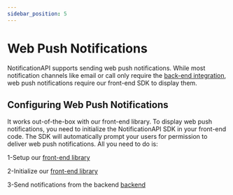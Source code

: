 ```yaml
---
sidebar_position: 5
---
```


# Web Push Notifications

NotificationAPI supports sending web push notifications. While most notification channels like email or call only require the [back-end integration](../quick-start/send-the-notification), web push notifications require our front-end SDK to display them.

## Configuring Web Push Notifications

It works out-of-the-box with our front-end library. To display web push notifications, you need to initialize the NotificationAPI SDK in your front-end code. The SDK will automatically prompt your users for permission to deliver web push notifications. All you need to do is:

1-Setup our [front-end library ](../reference/js-client#setup)

2-Initialize our [front-end library](../reference/js-client#initialization)

3-Send notifications from the backend [backend](../reference/server#send)
